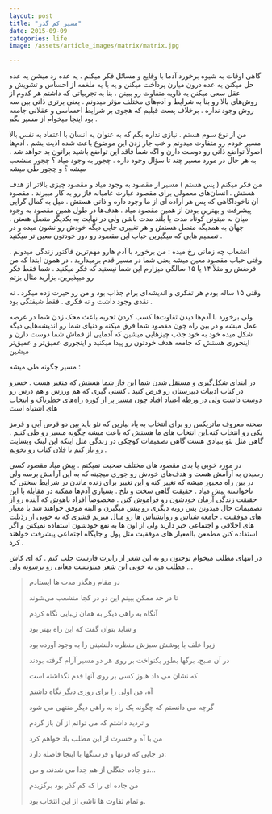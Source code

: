 ```yaml
---
layout: post
title: "مسیر کم گذر"
date: 2015-09-09
categories: life
image: /assets/article_images/matrix/matrix.jpg

---
```


گاهی اوقات به شیوه برخورد آدما با وقایع و مسائل فکر میکنم . یه عده رد میشن یه عده حل میکنن یه عده درون میارن پرداخت میکنن و یه با یه ملغمه از احساس و تشویش و عقل  سعی میکنن یه ذاویه متفاوت رو ببینن .
 بنا به تجربیاتی که داشتم هر کدوم از روش‌های بالا رو بنا به شرایط و آدم‌های مختلف مؤثر میدونم . یعنی برتری ذاتی بین سه روش وجود نداره . برخلاف پست قبلیم که هجوی بر شرایط احساسی و عقلانی جامعه بود اینجا میخوام از مسیر بگم .

من از نوع سوم هستم . نیازی نداره بگم که به عنوان یه انسان با اعتماد به نفس بالا مسیر خودم رو متفاوت میدونم و خب جار زدن این موضوع باعث شده اذیت بشم . آدم‌ها اصولاً تواضع ذاتی رو دوست دارن و اگه شما فاقد این تواضع باشید براتون بد خواهد شد .
به هر حال در مورد مسیر چند تا سؤال وجود داره . چجور به وجود میاد ؟    چجور منشعب میشه ؟ و چجور طی میشه

من فکر میکنم ( پس هستم ) مسیر از مقصود به وجود میاد و مقصود چیزی بالاتر از هدف هستش . انسان‌های معمولی برای مقصود عبارت عامیانه فاز رو به کار میبرند .
 مقصود آن ناخوداگاهی که پس هر اراده ای از ما وجود داره و ذاتی هستش . میل به کمال گرایی پیشرفت و بهترین بودن از همین مقصود میاد . هدف‌ها در طول همین مقصود به وجود میان به میتونن کوتاه مدت یا بلند مدت باشن ولی در نهایت به بکدیگر متصل هستن .
 جهان به همدیگه متصل هستش و هر تغییری جایی دیگه خودش رو نشون میده  و در تصمیم هایی که میگیرین حباب این مقصود رو دور خودتون معین تر میکنید .

انشعاب چه زمانی رخ میده : من برخورد با  آدم هارو مهم‌ترین فاکتور زندگی میدونم . وقتی حباب مقصود معین میشه یعنی شما در مسیر قدم برمیدارید . در همون ابتدا که من فرضش رو مثلاً ۱۴ یا ۱۵ سالگی میزارم این شما نیستید که فکر میکنید . شما فقط فکر رو میپذیرین. بزارید مثال بزتم

وقتی ۱۵ ساله بودم هر تفکری و اندیشه‌ای برام جذاب بود و  من رو حیرت زده میکرد . نه نقدی وجود داشت و نه فکری . فقط شیفتگی بود .

ولی برخورد با آدم‌ها دیدن تفاوت‌ها کسب کردن تجربه باعث محک زدن شما در عرصه عمل میشه و در بین راه چون مقصود شما فرق میکنه و دنیای شما رو اندیشه‌هایی دیگه شکل میده خود به خود جذب چیزهایی میشین که آدمایی از قماش شما دوست دارن و اینجوری هستش که جامعه هدف خودتون رو پیدا میکنید و اینجوری عمیق‌تر و عمیق‌تر میشین

مسیر چگونه طی میشه :

 در ابتدای شکل‌گیری و مستقل شدن شما این فاز شما هستش که متغیر هست . خسرو در کتاب ادبیات دبیرستان رو فرض کنید . کشتی گیری که هم ورزش و هم درس رو دوست داشت ولی در ورطه اعتیاد افتاد چون مسیر پر از کوره راه‌های خطرناک و انتخاب های اشتباه است

 صحنه معروف ماتریکس رو برای انتخاب به یاد بیارین که نئو باید بین دو قرص آبی و قرمز یکی رو انتخاب کنه.این انتخاب های ما هستش که باعث میشه چگونه مسیر رو طی کنیم . گاهی مثل نئو بنیادی هست گاهی تصمیمات کوچکی در زندگی مثل اینکه این لینک وبسایت رو باز کنم یا فلان کتاب رو بخونم .

در مورد خوبی یا بدی مقصود های مختلف صحبت نمیکنم . پیش میاد مقصود کسی رسیدن به آرامش هست و هدف‌های خودش رو جوری میچینه که به این آرامش برسه ولی در بین راه مجبور میشه که تغییر کنه و این تغییر برای زنده ماندن در شرایط سختی که ناخواسته پیش میاد .
حقیقت گاهی سخت و تلخ . بسیاری آدم‌ها ممکنه در مقابله با این حقیقت زندگی آرمان خودشون رو فراموش کنن . مخصوصاً افراد باهوش که آینده رو از تصمیمات حال میدونن پس رویه دیگری رو پیش میگیرن و البته موفق خواهند شد با معیار های موفقیت .
جامعه شناس  و روانشناس ها رو مثال میزنم قشری که به خوبی از رذیلت های اخلاقی و اجتماعی خبر دارند ولی از اون ها به نفع خودشون استفاده نمیکنن و اگر استفاده کنن مطمعن باامعیار های موفقیت مثل پول و جایگاه اجتماعی پیشرفت خواهند کرد .

در انتهای مطلب میخوام توجتون رو به این شعر از رابرت فارست جلب کنم  . که ای کاش مطلب من به خوبی این شعر میتونست معانی رو برسونه ولی …

>در مقام رهگذر مدت ها ایستادم
>
>تا در حد ممکن ببینم این دو در کجا منشعب می‌شوند
>
>آنگاه به راهی دیگر به همان زیبایی نگاه کردم
>
>و شاید بتوان گفت که این راه بهتر بود
>
>زیرا علف با پوشش سبزش منظره دلنشینی را به وجود آورده بود
>
>در آن صبح، برگها بطور یکنواخت بر روی هر دو مسیر آرام گرفته بودند
>
>که نشان می داد هنوز کسی بر روی آنها قدم نگذاشته است
>
>آه، من اولی را برای روزی دیگر نگاه داشتم
>
>گرچه می دانستم که چگونه یک راه به راهی دیگر منتهی می شود
>
>و تردید داشتم که می توانم از آن باز گردم
>
>من با آه و حسرت از این مطلب یاد خواهم کرد
>
>در جایی که قرنها و فرسنگها با اینجا فاصله دارد:
>
>دو جاده جنگلی از هم جدا می شدند، و من…
>
>من جاده ای را که کم گذر بود برگزیدم
>
>و تمام تفاوت ها ناشی از این انتخاب بود.
